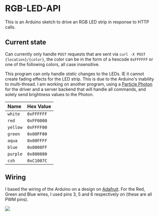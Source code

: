 # RGB-LED-API

This is an Arduino sketch to drive an RGB LED strip in response to HTTP calls.

## Current state

Can currently only handle `POST` requests that are sent via `curl -X POST {location}/{color}`, the color can be in the form of a hexcode `0xFFFFFF` or one of the following colors, all case insensitive.

This program can only handle _static_ changes to the LEDs. IE it cannot create fading effects for the LED strip. This is due to the Arduino's inability to multi-thread. I am working on another program, using a [Particle Photon](https://store.particle.io/products/photon) for the driver and a server backend that will handle all commands, and solely send brightness values to the Photon.

Name     | Hex Value
:------- | :---------
`white`  | `0xFFFFFF`
`red`    | `0xFF0000`
`yellow` | `0xFFFF00`
`green`  | `0x00FF00`
`aqua`   | `0x00FFFF`
`blue`   | `0x0000FF`
`purple` | `0x800080`
`csh`    | `0xC1007C`

## Wiring

I based the wiring of the Arduino on a design on [Adafruit](https://adafruit.com). For the Red, Green and Blue wires, I used pins 3, 5 and 6 respectively on (these are all PWM pins).

<a href="https://learn.adafruit.com/rgb-led-strips/usage"><img src="https://cdn-learn.adafruit.com/assets/assets/000/002/692/original/led_strips_ledstripfet.gif?1448059609"></a>
